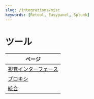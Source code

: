 ```yaml
---
slug: /integrations/misc
keywords: [Retool, Easypanel, Splunk]
---
```



# ツール

| ページ              |
|-------------------|
| [視覚インターフェース](/interfaces/third-party/gui) |
| [プロキシ](/interfaces/third-party/proxy)         |
| [統合](/interfaces/third-party/integrations)      |
